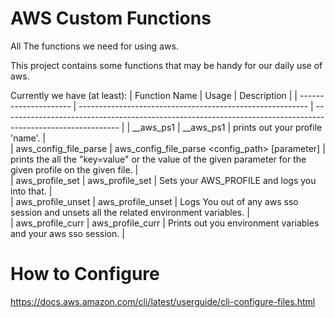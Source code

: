 # AWS Custom Functions
All The functions we need for using aws.

This project contains some functions that may be handy for our daily use of aws.

Currently we have (at least):
| Function Name         | Usage                                                     | Description                                                                                                 |
| --------------------- | --------------------------------------------------------- | ----------------------------------------------------------------------------------------------------------- |
| __aws_ps1             | __aws_ps1                                                 | prints out your profile 'name'.                                                                             |         
| aws_config_file_parse | aws_config_file_parse <config_path> <profile> [parameter] | prints the all the "key=value" or the value of the given parameter for the given profile on the given file. |         
| aws_profile_set       | aws_profile_set <profile>                                 | Sets your AWS_PROFILE and logs you into that.                                                               |         
| aws_profile_unset     | aws_profile_unset                                         | Logs You out of any aws sso session and unsets all the related environment variables.                       |         
| aws_profile_curr      | aws_profile_curr                                          | Prints out you environment variables and your aws sso session.                                              |         

# How to Configure
https://docs.aws.amazon.com/cli/latest/userguide/cli-configure-files.html